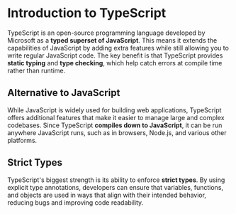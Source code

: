 # Introduction to TypeScript

TypeScript is an open-source programming language developed by Microsoft as a **typed superset of JavaScript**. This means it extends the capabilities of JavaScript by adding extra features while still allowing you to write regular JavaScript code. The key benefit is that TypeScript provides **static typing** and **type checking**, which help catch errors at compile time rather than runtime.

## Alternative to JavaScript

While JavaScript is widely used for building web applications, TypeScript offers additional features that make it easier to manage large and complex codebases. Since TypeScript **compiles down to JavaScript**, it can be run anywhere JavaScript runs, such as in browsers, Node.js, and various other platforms.

## Strict Types

TypeScript's biggest strength is its ability to enforce **strict types**. By using explicit type annotations, developers can ensure that variables, functions, and objects are used in ways that align with their intended behavior, reducing bugs and improving code readability.
